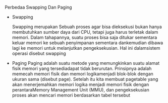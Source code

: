 Perbedaa Swapping Dan Paging

* Swapping
  
  Swapping merupakan Sebuah proses agar bisa dieksekusi bukan hanya membutuhkan sumber daya dari CPU, tetapi juga harus terletak dalam memori. Dalam tahapannya, suatu proses bisa saja ditukar sementara keluar memori ke sebuah penyimpanan sementara dankemudian dibawa lagi ke memori untuk melanjutkan pengeksekusian. Hal ini dalamsistem operasi disebut swapping

* Paging
    Paging adalah suatu metode yang memungkinkan suatu alamat fisik memori yang tersediadapat tidak berurutan. Prinsipnya adalah memecah memori fisik dan memori logikamenjadi blok-blok dengan ukuran sama (disebut page). Setelah itu kita membuat pagetable yang akan menerjemahkan memori logika menjadi memori fisik dengan perantaraMemory Management Unit (MMU), dan pengeksekusian proses akan mencari memori berdasarkan tabel tersebut
